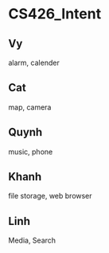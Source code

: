 # CS426_Intent
## Vy
alarm, calender
## Cat
map, camera
## Quynh
music, phone
## Khanh
file storage, web browser
## Linh
Media, Search
